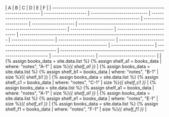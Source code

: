 | A                                                                        | B                     | C                            | D                                                                        | E                     | F                     |
| ------------------------------------------------------------------------ | --------------------- | ---------------------------- | ------------------------------------------------------------------------ | --------------------- | --------------------- | ------------------------------------------------------------------------ | --------------------- | ---------------------------- | ------------------------------------------------------------------------ | --------------------- | ---------------------------- | ------------------------------------------------------------------------ | --------------------- | ---------------------------- | ------------------------------------------------------------------------ | --------------------- | ---------------------------- |
| {% assign books_data = site.data.list %} {% assign shelf_a1 = books_data | where: "notes", "A-1" | size %}<i>{{ shelf_a1 }}</i> | {% assign books_data = site.data.list %} {% assign shelf_b1 = books_data | where: "notes", "B-1" | size %}{{ shelf_b1 }} | {% assign books_data = site.data.list %} {% assign shelf_c1 = books_data | where: "notes", "C-1" | size %}<i>{{ shelf_c1 }}</i> | {% assign books_data = site.data.list %} {% assign shelf_a1 = books_data | where: "notes", "A-1" | size %}<i>{{ shelf_a1 }}</i> | {% assign books_data = site.data.list %} {% assign shelf_e1 = books_data | where: "notes", "E-1" | size %}<i>{{ shelf_e1 }}</i> | {% assign books_data = site.data.list %} {% assign shelf_f1 = books_data | where: "notes", "F-1" | size %}<i>{{ shelf_f1 }}</i> |
